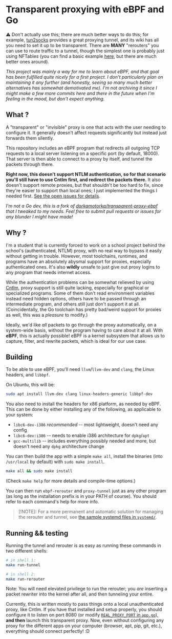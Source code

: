 # Transparent proxying with eBPF and Go

⚠️ Don't actually use this; there are much better ways to do this; for example,
[tun2socks](https://github.com/xjasonlyu/tun2socks) provides a great proxying
tunnel, and its wiki has all you need to set it up to be transparent. There are
**MANY** "rerouters" you can use to route traffic to a tunnel, though the
simplest one is probably just using NFTables (you can find a basic example
[here](https://gist.github.com/Blokyk/00b8a9283f770db7113ddad64adbe519), but
there are much better ones around).

*This project was mainly a way for me to learn about eBPF, and that goal has
been fulfilled quite nicely for a first project. I don't particularly plan
on maintaining it any further (and honestly, seeing so many much better
alternatives has somewhat demotivated me). I'm not archiving it since I might
make a few more commits here and there in the future when I'm feeling in the
mood, but don't expect anything.*

## What ?

A "transparent" or "invisible" proxy is one that acts with the user needing to
configure it. It generally doesn't affect requests significantly but instead
just forwards them silently.

This repository includes an eBPF program that redirects all outgoing TCP
requests to a local server listening on a specific port (by default,
18000). That server is then able to connect to a proxy by itself, and
tunnel the packets through there.

**Right now, this doesn't support NTLM authentication, so for that
scenario you'll still have to use Cntlm first, and redirect the packets
there.** It also doesn't support remote proxies, but that shouldn't be too
hard to fix, since they're easier to support than local ones; I just
implemented the things I needed first. [See the open issues for details](https://github.com/Blokyk/transparent-proxy-ebpf/issues).

*I'm not a Go dev, this is a fork of [dorkamotorka/transparent-proxy-ebpf](https://github.com/dorkamotorka/transparent-proxy-ebpf)
that I tweaked to my needs. Feel free to submit pull requests or issues
for any blunder I might have made!*

## Why ?

I'm a student that is currently forced to work on a school project
behind the school's (authenticated, NTLM) proxy, with no real way to
bypass it easily without getting in trouble. However, most toolchains,
runtimes, and programs have an absolutely abysmal support for proxies,
especially authenticated ones. It's also **wildly** unsafe to just
give out proxy logins to any program that needs internet access.

While the authentication problems can be somewhat relieved by using
[Cntlm](https://cntlm.sourceforge.net/), proxy support is still quite
lacking, especially for graphical or specialized programs. Some of them
don't read environment variables instead need hidden options, others
have to be passed through an intermediate program, and others still just
don't support it at all. (Coincidentally, the Go toolchain has pretty
bad/weird support for proxies as well, this was a *pleasure* to modify.)

Ideally, we'd like *all* packets to go through the proxy automatically,
on a system-wide basis, without the program having to care about it at
all. With **eBPF**, this is actually possible! eBPF is a kernel subsystem
that allows us to capture, filter, and rewrite packets, which is ideal
for our use case.

## Building

To be able to use eBPF, you'll need `llvm`/`llvm-dev` and `clang`, the
Linux headers, and `libbpf`.

On Ubuntu, this will be:
```sh
sudo apt install llvm-dev clang linux-headers-generic libbpf-dev
```

You also need to install the headers for x86 platform, as needed by eBPF. This
can be done by either installing any of the following, as applicable to your
system:
- `libc6-dev-i386` *recommended* -- most lightweight, doesn't need any config
- `libc6-dev:i386` -- needs to enable i386 architecture for `dpkg`/`apt`
- `gcc-multilib` -- includes everything possibly needed and more, but doesn't
  need any `dpkg` architecture change

You can then build the app with a simple `make all`, install the binaries (into
`/usr/local` by default) with `sudo make install`.

```sh
make all && sudo make install
```

(Check `make help` for more details and compile-time options.)

You can then run `ebpf-rerouter` and `proxy-tunnel` just as any other program
(as long as the installation prefix is in your PATH of course). You should refer
to each command's help for more info.

> [!NOTE]: For a more permanent and automatic solution for managing the
> rerouter and tunnel, see [the sample systemd files in `systemd/`](systemd/).

## Running && testing

Running the tunnel and rerouter is as easy as running these commands in two
different shells:
```sh
# in shell 1:
make run-tunnel

# in shell 2:
make run-rerouter
```

Note: You will need elevated privilege to run the rerouter; you *are* inserting
a packet rewriter into the kernel after all, and then tunneling your entire.

Currently, this is written mostly to pass things onto a local
unauthenticated proxy, like Cntlm. If you have that installed and setup properly,
you should configure it to listen on port 8080 (or modify
[`REAL_PROXY_PORT` in `app.go`](https://github.com/Blokyk/transparent-proxy-ebpf/blob/v0.1/main.go#L27)),
**and then** launch this transparent proxy. Now, even without configuring any
proxy for the different apps on your computer (browser, apt, pip, git, etc.),
everything should connect perfectly! :D
